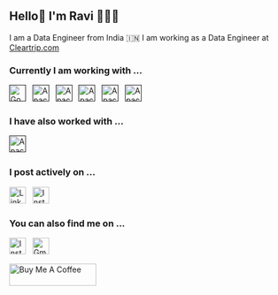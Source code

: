 ## Hello👋 I'm Ravi 👩🏻‍💻

I am a Data Engineer from India 🇮🇳 I am working as a Data Engineer at [Cleartrip.com](https://cleartrip.com)

### Currently I am working with ...

<a href="" target="_blank" title="Google Cloud Platform" rel="noreferrer"><img src="https://www.vectorlogo.zone/logos/google_cloud/google_cloud-icon.svg" alt="Google Cloud Platform" width="30" height="30"/></a>&nbsp;&nbsp;
<a href="" target="_blank" title="Apache Storm" rel="noreferrer"><img src="https://www.vectorlogo.zone/logos/apache_storm/apache_storm-icon.svg" alt="Apache Storm" width="30" height="30"/></a>&nbsp;&nbsp;
<a href="" target="_blank" title="Apache Spark" rel="noreferrer"><img src="https://www.vectorlogo.zone/logos/apache_spark/apache_spark-icon.svg" alt="Apache Kafka" width="30" height="30"/></a>&nbsp;&nbsp;
<a href="" target="_blank" title="Apache Kafka" rel="noreferrer"><img src="https://www.vectorlogo.zone/logos/apache_kafka/apache_kafka-icon.svg" alt="Apache Kafka" width="30" height="30"/></a>&nbsp;&nbsp;
<a href="" target="_blank" title="Google Big Query" rel="noreferrer"><img src="https://www.vectorlogo.zone/logos/google_bigquery/google_bigquery-icon.svg" alt="Apache Kafka" width="30" height="30"/></a>&nbsp;&nbsp;
<a href="" target="_blank" title="Terraform" rel="noreferrer"><img src="https://www.vectorlogo.zone/logos/terraformio/terraformio-icon.svg" alt="Apache Kafka" width="30" height="30"/></a>&nbsp;&nbsp;


### I have also worked with ...

<a href="" target="_blank" title="Amazon Web Services" rel="noreferrer"><img src="https://www.vectorlogo.zone/logos/amazon_aws/amazon_aws-icon.svg" alt="Apache Kafka" width="30" height="30"/></a>&nbsp;&nbsp;

### I post actively on ...

<a href="https://www.linkedin.com/in/engrravijain/" title="engrravijain" target="_blank" rel="noreferrer"><img src="https://www.vectorlogo.zone/logos/linkedin/linkedin-tile.svg" alt="LinkedIn" width="30" height="30"/></a>&nbsp;&nbsp;
<a href="https://www.instagram.com/ravijain.tech/" title="ravijain.tech" target="_blank" rel="noreferrer"><img src="https://www.vectorlogo.zone/logos/instagram/instagram-icon.svg" alt="Instagram" width="30" height="30"/></a>

### You can also find me on ...

<a href="https://www.instagram.com/ravijain.tech/" title="ravijain.tech" target="_blank" rel="noreferrer"><img src="https://www.vectorlogo.zone/logos/instagram/instagram-icon.svg" alt="Instagram" width="30" height="30"/></a>&nbsp;&nbsp;
<a href="mailto:engr.ravijain@gmail.com" target="_blank" title="engr.ravijain@gmail.com" rel="noreferrer"><img src="https://www.vectorlogo.zone/logos/gmail/gmail-tile.svg" alt="Gmail" width="30" height="30"/></a>

<a href="https://www.buymeacoffee.com/engrravijain" target="_blank"><img src="https://cdn.buymeacoffee.com/buttons/v2/default-yellow.png" alt="Buy Me A Coffee" style="height: 40px !important;width: 157px !important;" ></a>

<!--
**vershwal/vershwal** is a ✨ _special_ ✨ repository because its `README.md` (this file) appears on your GitHub profile.

Here are some ideas to get you started:

- 🔭 I’m currently working on ...
- 🌱 I’m currently learning ...
- 👯 I’m looking to collaborate on ...
- 🤔 I’m looking for help with ...
- 💬 Ask me about ...
- 📫 How to reach me: ...
- 😄 Pronouns: ...
- ⚡ Fun fact: ...
-->
